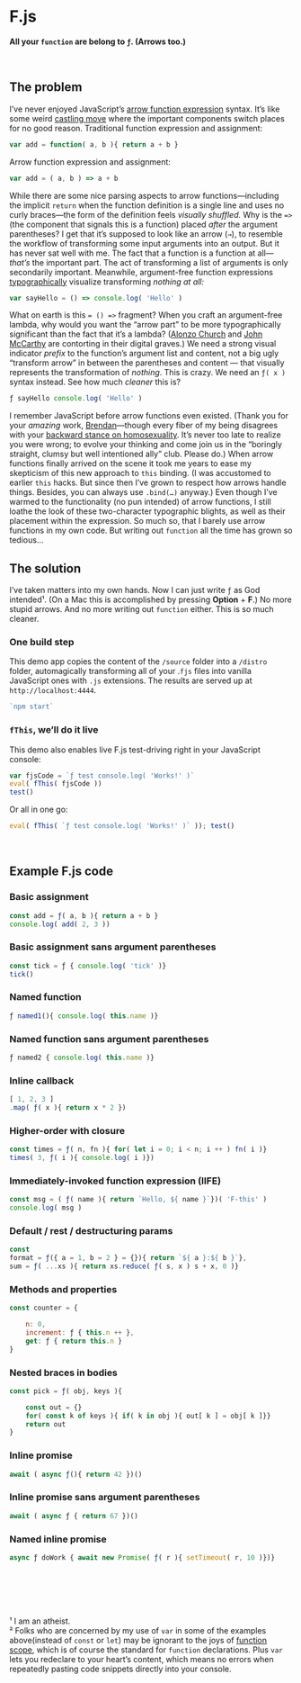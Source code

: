 

# F.js

__All your `function` are belong to `ƒ`. (Arrows too.)__  


<br>

##  The problem

I’ve never enjoyed JavaScript’s
[arrow function expression](https://developer.mozilla.org/en-US/docs/Web/JavaScript/Reference/Functions/Arrow_functions) syntax. It’s like some weird 
[castling move](https://en.wikipedia.org/wiki/Castling) where the important components switch places for no good reason. 
Traditional function expression and assignment:
```javascript
var add = function( a, b ){ return a + b }
```

Arrow function expression and assignment:
```javascript
var add = ( a, b ) => a + b
```

While there are some nice parsing aspects to arrow functions—including the implicit `return` when the function definition is a single line and uses no curly braces—the form of the definition feels _visually shuffled._ Why is the `=>` (the component that signals this is a function) placed _after_ the argument parentheses? I get that it’s supposed to look like an arrow (`→`), to resemble the workflow of transforming some input arguments into an output. But it has never sat well with me. The fact that a function is a function at all—_that’s_ the important part. The act of transforming a list of arguments is only secondarily important. Meanwhile, argument-free function expressions [typographically](https://en.wikipedia.org/wiki/Typography) visualize transforming _nothing at all:_ 

```javascript
var sayHello = () => console.log( 'Hello' )
```

What on earth is this `= () =>` fragment? When you craft an argument-free lambda, why would you want the “arrow part” to be more typographically significant than the fact that it’s a lambda? ([Alonzo Church](https://en.wikipedia.org/wiki/Alonzo_Church) and [John McCarthy](https://en.wikipedia.org/wiki/John_McCarthy_(computer_scientist)) are contorting in their digital graves.) We need a strong visual indicator _prefix_ to the function’s argument list and content, not a big ugly “transform arrow” in between the parentheses and content — that visually represents the transformation of _nothing_. This is crazy. We need an `ƒ( x )` syntax instead. See how much _cleaner_ this is?

```javascript
ƒ sayHello console.log( 'Hello' )
```

I remember JavaScript before arrow functions even existed. (Thank you for your _amazing_ work, [Brendan](https://en.wikipedia.org/wiki/Brendan_Eich)—though every fiber of my being disagrees with your [backward stance on homosexuality](https://www.theguardian.com/technology/2014/apr/03/mozilla-ceo-brendan-eich-resigns-prop-8). It’s never too late to realize you were wrong; to evolve your thinking and come join us in the “boringly straight, clumsy but well intentioned ally” club. Please do.) When arrow functions finally arrived on the scene it took me years to ease my skepticism of this new approach to `this` binding. (I was accustomed to earlier `this` hacks. But since then I’ve grown to respect how arrows handle things. Besides, you can always use `.bind(…)` anyway.) Even though I’ve warmed to the functionality (no pun intended) of arrow functions, I still loathe the look of these two-character typographic blights, as well as their placement within the expression. So much so, that I barely use arrow functions in my own code. But writing out `function` all the time has grown so tedious… 


##  The solution

I’ve taken matters into my own hands. Now I can just write `ƒ` as God intended¹. (On a Mac this is accomplished by pressing __Option__ + __F__.) No more stupid arrows. And no more writing out `function` either. This is so much cleaner. 


###  One build step

This demo app copies the content of the `/source` folder into a `/distro` folder, automagically transforming all of your .`fjs` files into vanilla JavaScript ones with `.js` extensions. The results are served up at `http://localhost:4444`. 
```javascript
`npm start`
```

###  `fThis`, we’ll do it live

This demo also enables live F.js test-driving right in your JavaScript console:
```javascript
var fjsCode = `ƒ test console.log( 'Works!' )`
eval( fThis( fjsCode ))
test()
```

Or all in one go:
```javascript
eval( fThis( `ƒ test console.log( 'Works!' )` )); test()
```


<br>


##  Example F.js code

###  Basic assignment
```javascript
const add = ƒ( a, b ){ return a + b }  
console.log( add( 2, 3 ))
```

###  Basic assignment sans argument parentheses
```javascript
const tick = ƒ { console.log( 'tick' )}  
tick()
```

###  Named function
```javascript
ƒ named1(){ console.log( this.name )}
```

###  Named function sans argument parentheses
```javascript
ƒ named2 { console.log( this.name )}
```

###  Inline callback
```javascript
[ 1, 2, 3 ]
.map( ƒ( x ){ return x * 2 })
```

###  Higher-order with closure
```javascript
const times = ƒ( n, fn ){ for( let i = 0; i < n; i ++ ) fn( i )}
times( 3, ƒ( i ){ console.log( i )})
```

###  Immediately-invoked function expression (IIFE)
```javascript
const msg = ( ƒ( name ){ return `Hello, ${ name }`})( 'F-this' )
console.log( msg )
```

###  Default / rest / destructuring params
```javascript
const 
format = ƒ({ a = 1, b = 2 } = {}){ return `${ a }:${ b }`},
sum = ƒ( ...xs ){ return xs.reduce( ƒ( s, x ) s + x, 0 )}
```

###  Methods and properties
```javascript
const counter = {

	n: 0,
	increment: ƒ { this.n ++ },
	get: ƒ { return this.n }
}
```

###  Nested braces in bodies
```javascript
const pick = ƒ( obj, keys ){

	const out = {}
	for( const k of keys ){ if( k in obj ){ out[ k ] = obj[ k ]}}
	return out
}
```

###  Inline promise
```javascript
await ( async ƒ(){ return 42 })()
```

###  Inline promise sans argument parentheses
```javascript
await ( async ƒ { return 67 })()
```

###  Named inline promise
```javascript
async ƒ doWork { await new Promise( ƒ( r ){ setTimeout( r, 10 )})}
```


<br><br><br><br>



¹ I am an atheist.  
² Folks who are concerned by my use of `var` in some of the examples above(instead of `const` or `let`) may be ignorant to the joys of [function scope](https://developer.mozilla.org/en-US/docs/Web/JavaScript/Guide/Closures#scoping_with_let_and_const), which is of course the standard for `function` declarations. Plus `var` lets you redeclare to your heart’s content, which means no errors when repeatedly pasting code snippets directly into your console. 